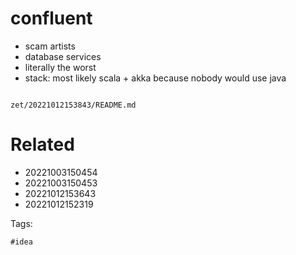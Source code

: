 # confluent

- scam artists
- database services
- literally the worst
- stack: most likely scala + akka because nobody would use java

```
```

` zet/20221012153843/README.md `

# Related

- 20221003150454
- 20221003150453
- 20221012153643
- 20221012152319

Tags:

    #idea
